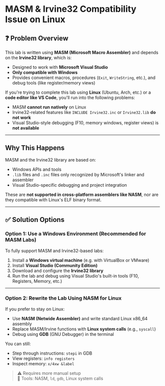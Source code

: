 # MASM & Irvine32 Compatibility Issue on Linux

## ❓ Problem Overview

This lab is written using **MASM (Microsoft Macro Assembler)** and depends on the **Irvine32 library**, which is:

- Designed to work with **Microsoft Visual Studio**
- **Only compatible with Windows**
- Provides convenient macros, procedures (`Exit`, `WriteString`, etc.), and debug tools (like register/memory views)

If you're trying to complete this lab using **Linux** (Ubuntu, Arch, etc.) or a **code editor like VS Code**, you'll run into the following problems:

- MASM **cannot run natively** on Linux
- Irvine32-related features like `INCLUDE Irvine32.inc` or `Irvine32.lib` **do not work**
- Visual Studio-style debugging (F10, memory windows, register views) is **not available**

---

##  Why This Happens

MASM and the Irvine32 library are based on:

- Windows APIs and tools
- `.lib` files and `.inc` files only recognized by Microsoft's linker and assembler
- Visual Studio-specific debugging and project integration

These are **not supported in cross-platform assemblers like NASM**, nor are they compatible with Linux's ELF binary format.

---

## ✅ Solution Options

### Option 1: Use a Windows Environment (Recommended for MASM Labs)
To fully support MASM and Irvine32-based labs:

1. Install a **Windows virtual machine** (e.g. with VirtualBox or VMware)
2. Install **Visual Studio (Community Edition)**
3. Download and configure the **Irvine32 library**
4. Run the lab and debug using Visual Studio's built-in tools (F10, Registers, Memory, etc.)

---

### Option 2: Rewrite the Lab Using NASM for Linux

If you prefer to stay on Linux:

- Use **NASM (Netwide Assembler)** and write standard Linux x86_64 assembly
- Replace MASM/Irvine functions with **Linux system calls** (e.g., `syscall`)
- Debug using **GDB** (GNU Debugger) in the terminal

You can still:
- Step through instructions: `stepi` in GDB
- View registers: `info registers`
- Inspect memory: `x/4xw &label`

> ⚠️ Requires more manual setup  
> 🧰 Tools: NASM, `ld`, `gdb`, Linux system calls




